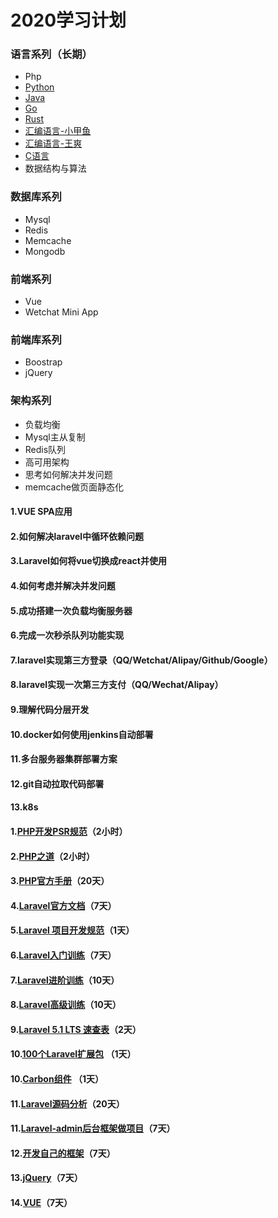 # 2020学习计划

### 语言系列（长期）

- Php
- [Python](https://learnku.com/python)
- [Java](https://how2j.cn/)
- [Go](https://learnku.com/docs/the-way-to-go)
- [Rust](https://learnku.com/rust)
- [汇编语言-小甲鱼](https://www.bilibili.com/video/av28132657/)
- [汇编语言-王爽](https://www.bilibili.com/video/BV1mt411R7Xv?p=325)
- [C语言](https://www.bilibili.com/video/BV17s411N78s?p=1)
- 数据结构与算法

### 数据库系列

- Mysql
- Redis
- Memcache
- Mongodb

### 前端系列

- Vue
- Wetchat Mini App

### 前端库系列

- Boostrap
- jQuery

### 架构系列

- 负载均衡
- Mysql主从复制
- Redis队列
- 高可用架构
- 思考如何解决并发问题
- memcache做页面静态化

#### 1.VUE SPA应用
#### 2.如何解决laravel中循环依赖问题
#### 3.Laravel如何将vue切换成react并使用
#### 4.如何考虑并解决并发问题
#### 5.成功搭建一次负载均衡服务器
#### 6.完成一次秒杀队列功能实现
#### 7.laravel实现第三方登录（QQ/Wetchat/Alipay/Github/Google）
#### 8.laravel实现一次第三方支付（QQ/Wechat/Alipay）
#### 9.理解代码分层开发
#### 10.docker如何使用jenkins自动部署
#### 11.多台服务器集群部署方案
#### 12.git自动拉取代码部署
#### 13.k8s









#### 1.[PHP开发PSR规范](http://doc.iokvip.com/psrs/psr-1-basic-coding/)（2小时）

#### 2.[PHP之道](https://laravel-china.github.io/php-the-right-way/)（2小时）

#### 3.[PHP官方手册](http://php.net/manual/zh/)（20天）

#### 4.[Laravel官方文档](https://laravel-china.org/docs/laravel/5.5)（7天）

#### 5.[Laravel 项目开发规范](https://laravel-china.org/courses/laravel-specification)（1天）

#### 6.[Laravel入门训练](https://laravel-china.org/courses/laravel-essential-training-5.5)（7天）

#### 7.[Laravel进阶训练](https://laravel-china.org/courses/laravel-intermediate-training-5.5)（10天）

#### 8.[Laravel高级训练](https://laravel-china.org/courses/laravel-advance-training-5.5)（10天）

#### 9.[Laravel 5.1 LTS 速查表](https://cs.laravel-china.org)（2天）

#### 10.[100个Laravel扩展包](https://laravel-china.org/topics/2530/the-highest-amount-of-downloads-of-the-100-laravel-extensions-recommended) （1天）

#### 10.[Carbon组件](http://carbon.nesbot.com/docs/) （1天）

#### 11.[Laravel源码分析](https://github.com/laravel/laravel)（20天）

#### 11.[Laravel-admin后台框架做项目](http://laravel-admin.org/docs/#/zh/installation)（7天）

#### 12.[开发自己的框架](https://github.com/laravel/laravel)（7天）

#### 13.[jQuery](http://www.runoob.com/jquery/jquery-tutorial.html)（7天）

#### 14.[VUE](https://cn.vuejs.org/v2/guide/)（7天）
